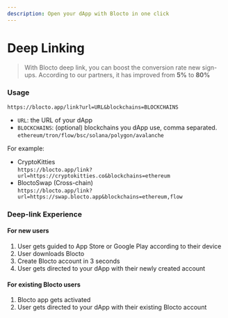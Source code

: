 ```yaml
---
description: Open your dApp with Blocto in one click
---
```


# Deep Linking

> With Blocto deep link, you can boost the conversion rate new sign-ups. According to our partners, it has improved from **5%** to **80%**

### Usage

```http
https://blocto.app/link?url=URL&blockchains=BLOCKCHAINS
```

* `URL`: the URL of your dApp
* `BLOCKCHAINS`: (optional) blockchains you dApp use, comma separated. `ethereum/tron/flow/bsc/solana/polygon/avalanche`

For example:

* CryptoKitties\
  `https://blocto.app/link?url=https://cryptokitties.co&blockchains=ethereum`
* BloctoSwap (Cross-chain)\
  `https://blocto.app/link?url=https://swap.blocto.app&blockchains=ethereum,flow`

### Deep-link Experience

#### For new users

1. User gets guided to App Store or Google Play according to their device
2. User downloads Blocto
3. Create Blocto account in 3 seconds
4. User gets directed to your dApp with their newly created account

#### For existing Blocto users

1. Blocto app gets activated
2. User gets directed to your dApp with their existing Blocto account
